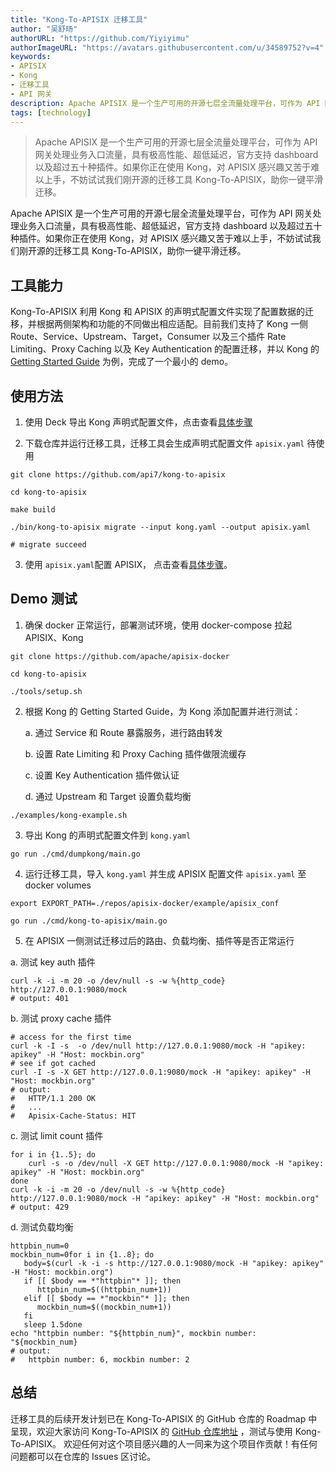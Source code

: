 ```yaml
---
title: "Kong-To-APISIX 迁移工具"
author: "吴舒旸"
authorURL: "https://github.com/Yiyiyimu"
authorImageURL: "https://avatars.githubusercontent.com/u/34589752?v=4"
keywords:
- APISIX
- Kong
- 迁移工具
- API 网关
description: Apache APISIX 是一个生产可用的开源七层全流量处理平台，可作为 API 网关处理业务入口流量，具有极高性能、超低延迟，官方支持 dashboard 以及超过五十种插件。如果你正在使用 Kong，对 APISIX 感兴趣又苦于难以上手，不妨试试我们刚开源的迁移工具 Kong-To-APISIX，助你一键平滑迁移。
tags: [technology]
---
```


> Apache APISIX 是一个生产可用的开源七层全流量处理平台，可作为 API 网关处理业务入口流量，具有极高性能、超低延迟，官方支持 dashboard 以及超过五十种插件。如果你正在使用 Kong，对 APISIX 感兴趣又苦于难以上手，不妨试试我们刚开源的迁移工具 Kong-To-APISIX，助你一键平滑迁移。

<!--truncate-->

Apache APISIX 是一个生产可用的开源七层全流量处理平台，可作为 API 网关处理业务入口流量，具有极高性能、超低延迟，官方支持 dashboard 以及超过五十种插件。如果你正在使用 Kong，对 APISIX 感兴趣又苦于难以上手，不妨试试我们刚开源的迁移工具 Kong-To-APISIX，助你一键平滑迁移。

## 工具能力

Kong-To-APISIX 利用 Kong 和 APISIX 的声明式配置文件实现了配置数据的迁移，并根据两侧架构和功能的不同做出相应适配。目前我们支持了 Kong 一侧 Route、Service、Upstream、Target，Consumer 以及三个插件 Rate Limiting、Proxy Caching 以及 Key Authentication 的配置迁移，并以 Kong 的 [Getting Started Guide](https://docs.konghq.com/getting-started-guide/2.4.x/overview/) 为例，完成了一个最小的 demo。

## 使用方法

1. 使用 Deck 导出 Kong 声明式配置文件，点击查看[具体步骤](https://docs.konghq.com/deck/1.7.x/guides/backup-restore/)

2. 下载仓库并运行迁移工具，迁移工具会生成声明式配置文件 `apisix.yaml` 待使用

```shell
git clone https://github.com/api7/kong-to-apisix

cd kong-to-apisix

make build

./bin/kong-to-apisix migrate --input kong.yaml --output apisix.yaml

# migrate succeed
```

3. 使用 `apisix.yaml`配置 APISIX， 点击查看[具体步骤](https://apisix.apache.org/docs/apisix/stand-alone)。

## Demo 测试

1. 确保 docker 正常运行，部署测试环境，使用 docker-compose 拉起 APISIX、Kong

```shell
git clone https://github.com/apache/apisix-docker

cd kong-to-apisix

./tools/setup.sh
```

2. 根据 Kong 的 Getting Started Guide，为 Kong 添加配置并进行测试：

   a. 通过 Service 和 Route 暴露服务，进行路由转发

   b. 设置 Rate Limiting 和 Proxy Caching 插件做限流缓存

   c. 设置 Key Authentication 插件做认证

   d. 通过 Upstream 和 Target 设置负载均衡

```shell
./examples/kong-example.sh
```

3. 导出 Kong 的声明式配置文件到 `kong.yaml`

```shell
go run ./cmd/dumpkong/main.go
```

4. 运行迁移工具，导入 `kong.yaml` 并生成 APISIX 配置文件 `apisix.yaml` 至 docker volumes

```shell
export EXPORT_PATH=./repos/apisix-docker/example/apisix_conf

go run ./cmd/kong-to-apisix/main.go
```

5. 在 APISIX 一侧测试迁移过后的路由、负载均衡、插件等是否正常运行

a. 测试 key auth 插件

```shell
curl -k -i -m 20 -o /dev/null -s -w %{http_code} http://127.0.0.1:9080/mock
# output: 401
```

​b. 测试 proxy cache 插件

```shell
# access for the first time
curl -k -I -s  -o /dev/null http://127.0.0.1:9080/mock -H "apikey: apikey" -H "Host: mockbin.org"
# see if got cached
curl -I -s -X GET http://127.0.0.1:9080/mock -H "apikey: apikey" -H "Host: mockbin.org"
# output:
#   HTTP/1.1 200 OK
#   ...
#   Apisix-Cache-Status: HIT
```

​c. 测试 limit count 插件

```shell
for i in {1..5}; do
    curl -s -o /dev/null -X GET http://127.0.0.1:9080/mock -H "apikey: apikey" -H "Host: mockbin.org"
done
curl -k -i -m 20 -o /dev/null -s -w %{http_code} http://127.0.0.1:9080/mock -H "apikey: apikey" -H "Host: mockbin.org"
# output: 429
```

​d. 测试负载均衡

```shell
httpbin_num=0
mockbin_num=0for i in {1..8}; do
   body=$(curl -k -i -s http://127.0.0.1:9080/mock -H "apikey: apikey" -H "Host: mockbin.org")
   if [[ $body == *"httpbin"* ]]; then
      httpbin_num=$((httpbin_num+1))
   elif [[ $body == *"mockbin"* ]]; then
      mockbin_num=$((mockbin_num+1))
   fi
   sleep 1.5done
echo "httpbin number: "${httpbin_num}", mockbin number: "${mockbin_num}
# output:
#   httpbin number: 6, mockbin number: 2
```

## 总结

迁移工具的后续开发计划已在 Kong-To-APISIX 的 GitHub 仓库的 Roadmap 中呈现，欢迎大家访问 Kong-To-APISIX 的 [GitHub 仓库地址](https://github.com/api7/kong-to-apisix) ，测试与使用 Kong-To-APISIX。
欢迎任何对这个项目感兴趣的人一同来为这个项目作贡献！有任何问题都可以在仓库的 Issues 区讨论。
